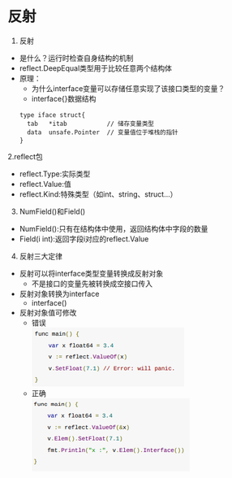 # 反射
1. 反射
- 是什么？运行时检查自身结构的机制
- reflect.DeepEqual类型用于比较任意两个结构体
- 原理：
  - 为什么interface变量可以存储任意实现了该接口类型的变量？
  - interface{}数据结构
  ```
  type iface struct{
    tab   *itab           // 储存变量类型
    data  unsafe.Pointer  // 变量值位于堆栈的指针
  }
  ```
2.reflect包
  - reflect.Type:实际类型
  - reflect.Value:值
  - reflect.Kind:特殊类型（如int、string、struct...）

3. NumField()和Field()
  - NumField():只有在结构体中使用，返回结构体中字段的数量
  - Field(i int):返回字段i对应的reflect.Value
4. 反射三大定律
- 反射可以将interface类型变量转换成反射对象
  - 不是接口的变量先被转换成空接口传入
- 反射对象转换为interface
  - interface()
- 反射对象值可修改
  - 错误  
  ![img.png](img.png)
  - 正确  
  ![img_1.png](img_1.png)